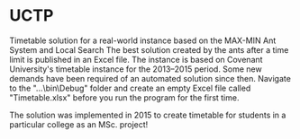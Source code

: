 # UCTP
Timetable solution for a real-world instance based on the MAX-MIN Ant System and Local Search
The best solution created by the ants after a time limit is published in an Excel file.
The instance is based on Covenant University's timetable instance for the 2013–2015 period. Some new demands have been required of an automated solution since then.
Navigate to the "...\bin\Debug" folder and create an empty Excel file called "Timetable.xlsx" before you run the program for the first time.

The solution was implemented in 2015 to create timetable for students in a particular college as an MSc. project!
